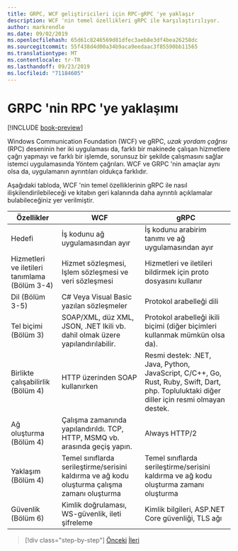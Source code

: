 ```yaml
---
title: GRPC, WCF geliştiricileri için RPC-gRPC 'ye yaklaşır
description: WCF 'nin temel özellikleri gRPC ile karşılaştırılıyor.
author: markrendle
ms.date: 09/02/2019
ms.openlocfilehash: 65d61c8246569d81dfec3aeb8e3df4bea26258dc
ms.sourcegitcommit: 55f438d4d00a34b9aca9eedaac3f85590bb11565
ms.translationtype: MT
ms.contentlocale: tr-TR
ms.lasthandoff: 09/23/2019
ms.locfileid: "71184605"
---
```

# <a name="how-grpc-approaches-rpc"></a>GRPC 'nin RPC 'ye yaklaşımı

[!INCLUDE [book-preview](../../../includes/book-preview.md)]

Windows Communication Foundation (WCF) ve gRPC, *uzak yordam çağrısı* (RPC) deseninin her iki uygulaması da, farklı bir makinede çalışan hizmetlere çağrı yapmayı ve farklı bir işlemde, sorunsuz bir şekilde çalışmasını sağlar istemci uygulamasında Yöntem çağrıları. WCF ve GRPC 'nin amaçlar aynı olsa da, uygulamanın ayrıntıları oldukça farklıdır.

Aşağıdaki tabloda, WCF 'nin temel özelliklerinin gRPC ile nasıl ilişkilendirilebileceği ve kitabın geri kalanında daha ayrıntılı açıklamalar bulabileceğiniz yer verilmiştir.

| Özellikler | WCF | gRPC |
| -------- | --- | ---- |
| Hedefi | İş kodunu ağ uygulamasından ayır | İş kodunu arabirim tanımı ve ağ uygulamasından ayır |
| Hizmetleri ve iletileri tanımlama (Bölüm 3-4)  | Hizmet sözleşmesi, Işlem sözleşmesi ve veri sözleşmesi | Hizmetleri ve iletileri bildirmek için proto dosyasını kullanır |
| Dil (Bölüm 3-5) | C# Veya Visual Basic yazılan sözleşmeler | Protokol arabelleği dili |
| Tel biçimi (Bölüm 3) | SOAP/XML, düz XML, JSON, .NET Ikili vb. dahil olmak üzere yapılandırılabilir. | Protokol arabelleği ikili biçimi (diğer biçimleri kullanmak mümkün olsa da).
| Birlikte çalışabilirlik (Bölüm 4) | HTTP üzerinden SOAP kullanırken | Resmi destek: .NET, Java, Python, JavaScript, C/C++, Go, Rust, Ruby, Swift, Dart, php. Topluluktaki diğer diller için resmi olmayan destek. |
| Ağ oluşturma (Bölüm 4) | Çalışma zamanında yapılandırıldı. TCP, HTTP, MSMQ vb. arasında geçiş yapın. | Always HTTP/2 |
| Yaklaşım (Bölüm 4) | Temel sınıflarda serileştirme/serisini kaldırma ve ağ kodu oluşturma çalışma zamanı oluşturma | Temel sınıflarda serileştirme/serisini kaldırma ve ağ kodu oluşturma zamanı oluşturma |
| Güvenlik (Bölüm 6) | Kimlik doğrulaması, WS-güvenlik, ileti şifreleme | Kimlik bilgileri, ASP.NET Core güvenliği, TLS ağı |

>[!div class="step-by-step"]
>[Önceki](grpc-overview.md)
>[İleri](interface-definition-language.md)
